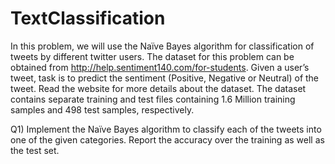 # TextClassification
In this problem, we will use the Naı̈ve Bayes algorithm for classification of tweets by different twitter users.
The dataset for this problem can be obtained from http://help.sentiment140.com/for-students. Given a user’s tweet, task is to predict
the sentiment (Positive, Negative or Neutral) of the tweet. Read the website for more details about the
dataset. The dataset contains separate training and test files containing 1.6 Million training samples and
498 test samples, respectively.

Q1) Implement the Naı̈ve Bayes algorithm to classify each of the tweets into one of the given
categories. Report the accuracy over the training as well as the test set.
